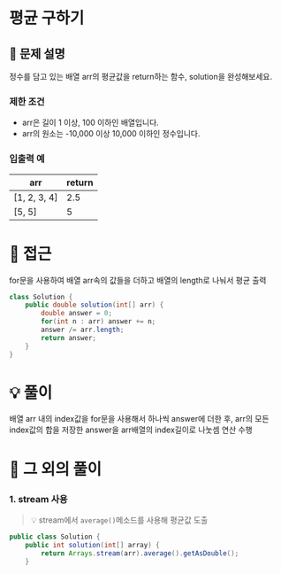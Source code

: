 # 평균 구하기

## 📌 문제 설명

정수를 담고 있는 배열 arr의 평균값을 return하는 함수, solution을 완성해보세요.

### 제한 조건

- arr은 길이 1 이상, 100 이하인 배열입니다.
- arr의 원소는 -10,000 이상 10,000 이하인 정수입니다.

### 입출력 예

| arr          | return |
| ------------ | ------ |
| [1, 2, 3, 4] | 2.5    |
| [5, 5]       | 5      |

# 🧐 접근

for문을 사용하여 배열 arr속의 값들을 더하고 배열의 length로 나눠서 평균 출력

```java
class Solution {
    public double solution(int[] arr) {
        double answer = 0;
        for(int n : arr) answer += n;
        answer /= arr.length;
        return answer;
    }
}
```

# 💡 풀이

배열 arr 내의 index값을 for문을 사용해서 하나씩 answer에 더한 후, 
arr의 모든 index값의 합을 저장한 answer을 arr배열의 index길이로 나눗셈 연산 수행

# 📘 그 외의 풀이

### 1. stream 사용


> 💡 stream에서 `average()`메소드를 사용해 평균값 도출

```java
public class Solution {
    public int solution(int[] array) {
		return Arrays.stream(arr).average().getAsDouble();
    }
```
